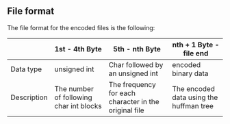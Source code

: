 ## File format

The file format for the encoded files is the following:

|             | 1st - 4th Byte                          | 5th - nth Byte                                        | nth + 1 Byte - file end                 |
|-------------|-----------------------------------------|-------------------------------------------------------|-----------------------------------------|
| Data type   | unsigned int                      | Char followed by an unsigned int                | encoded binary data                     |
| Description | The number of following char int blocks | The frequency for each character in the original file | The encoded data using the huffman tree |